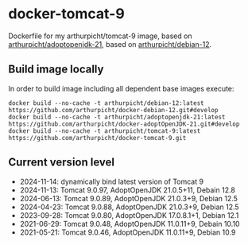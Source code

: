 # docker-tomcat-9

Dockerfile for my arthurpicht/tomcat-9 image, based on
[arthurpicht/adoptopenjdk-21](https://github.com/arthurpicht/docker-adoptOpenJDK-21), based on
[arthurpicht/debian-12](https://github.com/arthurpicht/docker-debian-12).

## Build image locally

In order to build image including all dependent base images execute:

    docker build --no-cache -t arthurpicht/debian-12:latest https://github.com/arthurpicht/docker-debian-12.git#develop
    docker build --no-cache -t arthurpicht/adoptopenjdk-21:latest https://github.com/arthurpicht/docker-adoptOpenJDK-21.git#develop 
    docker build --no-cache -t arthurpicht/tomcat-9:latest https://github.com/arthurpicht/docker-tomcat-9.git

## Current version level

* 2024-11-14: dynamically bind latest version of Tomcat 9
* 2024-11-13: Tomcat 9.0.97, AdoptOpenJDK 21.0.5+11, Debain 12.8
* 2024-06-13: Tomcat 9.0.89, AdoptOpenJDK 21.0.3+9, Debian 12.5
* 2024-04-23: Tomcat 9.0.88, AdoptOpenJDK 21.0.3+9, Debian 12.5
* 2023-09-28: Tomcat 9.0.80, AdoptOpenJDK 17.0.8.1+1, Debian 12.1
* 2021-06-29: Tomcat 9.0.48, AdoptOpenJDK 11.0.11+9, Debain 10.10
* 2021-05-21: Tomcat 9.0.46, AdoptOpenJDK 11.0.11+9, Debian 10.9



